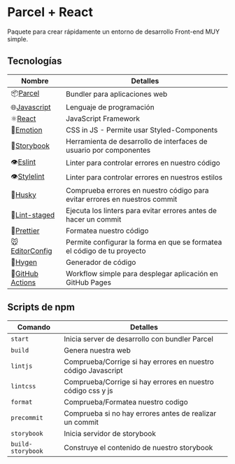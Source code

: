 # Parcel + React

Paquete para crear rápidamente un entorno de desarrollo Front-end MUY simple.

## Tecnologías

| Nombre                                                               | Detalles                                                                   |
| -------------------------------------------------------------------- | -------------------------------------------------------------------------- |
| 📦[Parcel](https://parceljs.org/)                                    | Bundler para aplicaciones web                                              |
| 🌐[Javascript](https://developer.mozilla.org/es/docs/Web/JavaScript) | Lenguaje de programación                                                   |
| ⚛️[React](https://es.reactjs.org/)                                   | JavaScript Framework                                                       |
| 💅[Emotion](https://emotion.sh/)                                     | CSS in JS - Permite usar Styled-Components                                 |
| 📕[Storybook](https://storybook.js.org/)                             | Herramienta de desarrollo de interfaces de usuario por componentes         |
| 👁️[Eslint](https://eslint.org/)                                      | Linter para controlar errores en nuestro código                            |
| 👁️[Stylelint](https://stylelint.io/)                                 | Linter para controlar errores en nuestros estilos                          |
| 🐺[Husky](https://www.npmjs.com/package/husky)                       | Comprueba errores en nuestro código para evitar errores en nuestros commit |
| 🚫[Lint-staged](https://github.com/okonet/lint-staged)               | Ejecuta los linters para evitar errores antes de hacer un commit           |
| 🦋[Prettier](https://prettier.io/)                                   | Formatea nuestro código                                                    |
| 🐭[EditorConfig](https://editorconfig.org/)                          | Permite configurar la forma en que se formatea el código de tu proyecto    |
| 📜[Hygen](https://www.hygen.io/)                                     | Generador de código                                                        |
| 👷[GitHub Actions](https://github.com/features/actions)              | Workflow simple para desplegar aplicación en GitHub Pages                  |

## Scripts de npm

| Comando           | Detalles                                                      |
| ----------------- | ------------------------------------------------------------- |
| `start`           | Inicia server de desarrollo con bundler Parcel                |
| `build`           | Genera nuestra web                                            |
| `lintjs`          | Comprueba/Corrige si hay errores en nuestro código Javascript |
| `lintcss`         | Comprueba/Corrige si hay errores en nuestro código css y js   |
| `format`          | Comprueba/Formatea nuestro codigo                             |
| `precommit`       | Comprueba si no hay errores antes de realizar un commit       |
| `storybook`       | Inicia servidor de storybook                                  |
| `build-storybook` | Construye el contenido de nuestro storybook                   |
